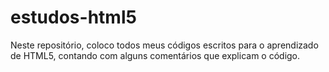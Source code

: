# estudos-html5
Neste repositório, coloco todos meus códigos escritos para o aprendizado de HTML5, contando com alguns comentários que explicam o código.
